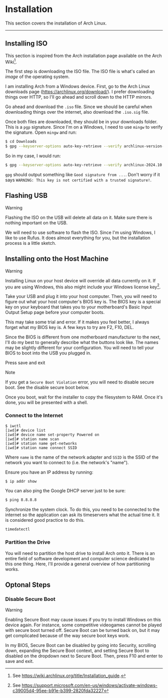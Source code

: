 # Installation

This section covers the installation of Arch Linux.

---

## Installing ISO

This section is inspired from the Arch installation page available on the Arch Wiki[^1].

The first step is downloading the ISO file. The ISO file is what's called an *image* of the operating system.

I am installing Arch from a Windows device. First, go to the Arch Linux downloads page (<https://archlinux.org/download/>). I prefer downloading things over HTTP, so I'll go ahead and scroll down to the HTTP mirrors.

Go ahead and download the `.iso` file. Since we should be careful when downloading things over the internet, also download the `.iso.sig` file.

Once both files are downloaded, they should be in your downloads folder. This is a `pgp` signature. Since I'm on a Windows, I need to use `mingw` to verify the signature. Open `mingw` and run:

```bash
$ cd Downloads
$ gpg --keyserver-options auto-key-retrieve --verify archlinux-version-x86_64.iso.sig
```

So in my case, I would run:

```bash
$ gpg --keyserver-options auto-key-retrieve --verify archlinux-2024.10.01-x86_64.iso.sig
```

`gpg` should output something like `Good signature from ...`. Don't worry if it says `WARNING: This key is not certified with a trusted signature!`.

## Flashing USB

> [!WARNING]
> Flashing the ISO on the USB will delete all data on it. Make sure there is nothing important on the USB.

We will need to use software to flash the ISO. Since I'm using Windows, I like to use Rufus. It does almost everything for you, but the installation process is a little sketch.

## Installing onto the Host Machine

> [!WARNING]
> Installing Linux on your host device will override all data currently on it. If you are using Windows, this also might include your Windows license key[^2].

Take your USB and plug it into your host computer. Then, you will need to figure out what your host computer's BIOS key is. The BIOS key is a special key on your keyboard that takes you to your motherboard's Basic Input Output Setup page before your computer boots.

This may take some trial and error. If it makes you feel better, I always forget what my BIOS key is. A few keys to try are F2, F10, DEL.

Since the BIOS is different from one motherboard manufacturer to the next, I'll do my best to generally describe what the buttons look like. The names may be slightly different for your configuration. You will need to tell your BIOS to boot into the USB you plugged in.

Press save and exit 

> [!NOTE]
> If you get a `Secure Boot Violation` error, you will need to disable secure boot. See the disable secure boot below.

Once you boot, wait for the installer to copy the filesystem to RAM. Once it's done, you will be presented with a shell. 

### Connect to the Internet

```
$ iwctl
[iwd]# device list
[iwd]# device name set-property Powered on
[iwd]# station name scan
[iwd]# station name get-networks
[iwd]# station name connect SSID
```

Where `name` is the name of the network adapter and `SSID` is the SSID of the network you want to connect to (i.e. the network's "name").

Ensure you have an IP address by running:

```bash
$ ip addr show
```

You can also ping the Google DHCP server just to be sure:

```bash
$ ping 8.8.8.8
```

Synchronize the system clock. To do this, you need to be connected to the internet so the application can ask its timeservers what the actual time it. It is considered good practice to do this.

```bash
timedatectl
```

### Partition the Drive

You will need to partition the host drive to install Arch onto it. There is an entire field of software development and computer science dedicated to this one thing. Here, I'll provide a general overview of how partitioning works.

## Optonal Steps

### Disable Secure Boot

> [!WARNING]
> Enabling Secure Boot may cause issues if you try to install Windows on this device again. For instance, some competitive videogames cannot be played with secure boot turned off. Secure Boot can be turned back on, but it may get complicated because of the way secure boot keys work.

In my BIOS, Secure Boot can be disabled by going into Security, scrolling down, expanding the Secure Boot context, and setting Secure Boot to disabled on the dropdown next to Secure Boot. Then, press F10 and enter to save and exit.

[^2]: See https://support.microsoft.com/en-us/windows/activate-windows-c39005d4-95ee-b91e-b399-2820fda32227
[^1]: See <https://wiki.archlinux.org/title/Installation_guide>.